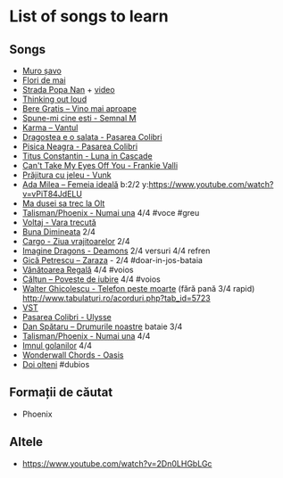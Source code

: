 # List of songs to learn

## Songs

* [Muro șavo](http://www.tabulaturi.ro/acorduri.php?tab_id=4417)
* [Flori de mai](http://www.tabulaturi.ro/acorduri.php?tab_id=4498)
* [Strada Popa Nan](http://www.tabulaturi.ro/acorduri.php?tab_id=689) + [video](https://www.youtube.com/watch?v=HKpv1xVpwDY)
* [Thinking out loud](http://tabs.ultimate-guitar.com/e/ed_sheeran/thinking_out_loud_crd.htm)
* [Bere Gratis – Vino mai aproape](http://www.tabulaturi.ro/acorduri.php?tab_id=5474)
* [Spune-mi cine esti - Semnal M](http://www.tabulaturi.ro/acorduri.php?tab_id=1407)
* [Karma – Vantul](http://www.tabulaturi.ro/acorduri.php?tab_id=986)
* [Dragostea e o salata - Pasarea Colibri](http://www.tabulaturi.ro/acorduri.php?tab_id=2978)
* [Pisica Neagra - Pasarea Colibri](http://www.tabulaturi.ro/acorduri.php?tab_id=3493)
* [Titus Constantin - Luna in Cascade](http://www.tabulaturi.ro/acorduri.php?tab_id=7497)
* [Can't Take My Eyes Off You - Frankie Valli](http://tabs.ultimate-guitar.com/f/frankie_valli/cant_take_my_eyes_off_you_crd.htm)
* [Prăjitura cu jeleu - Vunk](http://www.tabulaturi.ro/acorduri.php?tab_id=4553)
* [Ada Milea – Femeia ideală](http://www.tabulaturi.ro/acorduri.php?tab_id=9790) b:2/2 y:https://www.youtube.com/watch?v=vPiT84JdELU
* [Ma dusei sa trec la Olt](http://www.tabulaturi.ro/acorduri.php?tab_id=2589)
* [Talisman/Phoenix - Numai una](http://www.tabulaturi.ro/acorduri.php?tab_id=1425) 4/4 #voce #greu
* [Voltaj - Vara trecută](http://www.tabulaturi.ro/acorduri.php?tab_id=4792)
* [Buna Dimineata](http://www.tabulaturi.ro/acorduri.php?tab_id=3129) 2/4
* [Cargo - Ziua vrajitoarelor](http://www.tabulaturi.ro/acorduri.php?tab_id=3347) 2/4
* [Imagine Dragons - Deamons](https://tabs.ultimate-guitar.com/i/imagine_dragons/demons_ver2_crd.htm) 2/4 versuri 4/4 refren
* [Gică Petrescu – Zaraza](http://www.tabulaturi.ro/acorduri.php?tab_id=1889) - 2/4 #doar-in-jos-bataia
* [Vânătoarea Regală](http://www.tabulaturi.ro/acorduri.php?tab_id=8869) 4/4 #voios
* [Călțun – Poveste de iubire](http://www.tabulaturi.ro/acorduri.php?tab_id=3000) 4/4 #voios
* [Walter Ghicolescu - Telefon peste moarte](http://www.tabulaturi.ro/acorduri.php?tab_id=5723) (fără pană 3/4 rapid) http://www.tabulaturi.ro/acorduri.php?tab_id=5723
* [VST](http://www.tabulaturi.ro/acorduri.php?tab_id=4322)
* [Pasarea Colibri - Ulysse](http://www.tabulaturi.ro/acorduri.php?tab_id=2976)
* [Dan Spătaru – Drumurile noastre](http://www.tabulaturi.ro/acorduri.php?tab_id=398) bataie 3/4
* [Talisman/Phoenix - Numai una](http://www.tabulaturi.ro/acorduri.php?tab_id=1425) 4/4
* [Imnul golanilor](http://www.tabulaturi.ro/acorduri.php?tab_id=2300) 4/4
* [Wonderwall Chords - Oasis](http://tabs.ultimate-guitar.com/o/oasis/wonderwall_ver3_crd.htm)
* [Doi olteni](http://eugenkarban.de/index.php/cantece/cantece/song/369-doiolteni) #dubios

## Formații de căutat

* Phoenix

## Altele

* https://www.youtube.com/watch?v=2Dn0LHGbLGc
